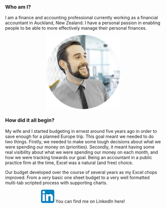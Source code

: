 ### Who am I?

I am a finance and accounting professional currently working as a financial accountant in Auckland, New Zealand. I have a personal passion in enabling people to be able to more effectively manage their personal finances.

<center>

![My headshot](images/marcus-about-faceshot.png)

</center>


### How did it all begin?

My wife and I started budgeting in ernest around five years ago in order to save enough for a planned Europe trip. This goal meant we needed to do two things. Firstly, we needed to make some tough decisions about what we were spending our money on (priorities). Secondly, it meant having some real visibility about what we were spending our money on each month, and how we were tracking towards our goal. Being an accountant in a public practice firm at the time, Excel was a natural (and free) choice.

Our budget developed over the course of several years as my Excel chops improved. From a *very* basic one sheet budget to a very well formatted multi-tab scripted process with supporting charts.

<center>

[![linkedin](images/li-icon.png)](https://www.linkedin.com/in/marcus-croucher-b08ba3102/) You can find me on LinkedIn here!

</center>
